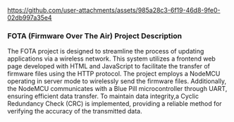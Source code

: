https://github.com/user-attachments/assets/985a28c3-6f19-46d8-9fe0-02db997a35e4

### FOTA (Firmware Over The Air) Project Description

The FOTA project is designed to streamline the process of updating applications via a wireless
network. This system utilizes a frontend web page developed with HTML and JavaScript to facilitate
the transfer of firmware files using the HTTP protocol. The project employs a NodeMCU operating in
server mode to wirelessly send the firmware files.
Additionally, the NodeMCU communicates with a Blue Pill microcontroller through UART, ensuring efficient data transfer.
To maintain data integrity,a Cyclic Redundancy Check (CRC) is implemented, providing a reliable method for verifying the accuracy of the transmitted data.


